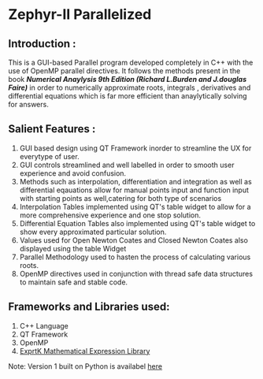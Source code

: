 # Zephyr-II Parallelized

## Introduction :
This is a GUI-based Parallel program developed completely in C++ with the use of OpenMP parallel directives. It follows the methods present in the book ***Numerical Anaylysis 9th Edition (Richard L.Burden and J.douglas Faire)*** in order to numerically approximate roots, integrals , derivatives and differential equations which is far more efficient than anaylytically solving for answers. 

## Salient Features :
1. GUI based design using QT Framework inorder to streamline the UX for everytype of user.
2. GUI controls streamlined and well labelled in order to smooth user experience and avoid confusion.
3. Methods such as interpolation, differentiation and integration as well as differential eqauations allow for manual points input and function input with starting points as well,catering for both type of scenarios
4. Interpolation Tables implemented using QT's table widget to allow for a more comprehensive experience and one stop solution.
5. Differential Equation Tables also implemented using QT's table widget to show every approximated particular solution.
6. Values used for Open Newton Coates and Closed Newton Coates also displayed using the table Widget 
7. Parallel Methodology used to hasten the process of calculating various roots. 
8. OpenMP directives used in conjunction with thread safe data structures to maintain safe and stable code. 


## Frameworks and Libraries used:

1. C++ Language
2. QT Framework
3. OpenMP
4. <a href="https://github.com/ArashPartow/exprtk">ExprtK Mathematical Expression Library</a>


Note: Version 1 built on Python is availabel <a href="https://github.com/Fawad-Javed-Fateh/Zephyr-I">here</a>
 
 
